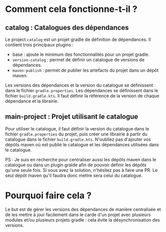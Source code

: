 
# Comment cela fonctionne-t-il ?

## catalog : Catalogues des dépendances

Le project `catalog` est un projet gradle de définition de dépendances.
Il contient trois principaux plugins :
 - base : ajoute le minimum des fonctionnalités pour un projet gradle.
 - `version-catalog` : permet de définir un catalogue de versions de dépendances.
 - `maven-publish` : permet de publier les artefacts du projet dans un dépôt maven.


Les versions des dépendances et la version du catalogue se définissent dans le fichier `gradle.properties`.
Les dépendances se définissent dans le fichier `build.gradle.kts`. Il faut définir la référence de la version de chaque dépendance et la librairie.

## main-project : Projet utilisant le catalogue

Pour utiliser le catalogue, il faut définir la version du catalogue dans le fichier `gradle.properties` du projet, puis créer une librairie à partir du catalogue dans le fichier `build.gradle.kts`.
N'oubliez pas d'ajouter vos dépôts maven où est publié le catalogue et les dépendances utilisées dans le catalogue.

PS : Je suis en recherche pour centraliser aussi les dépôts maven dans le catalogue ou dans un plugin gralde afin de pouvoir définir les dépôts qu'une seule fois. Si vous avez la solution, n'hésitez pas à faire une PR. Le seul dépôt maven qu'il faudra donc mettre sera celui du catalogue.

# Pourquoi faire cela ?

Le but est de gérer les versions des dépendances de manière centralisée et de les mettre à jour facilement dans le carde d'un projet avec plusieurs modules et/ou plusieurs projets gradle : cela évite la désynchronisation des versions.